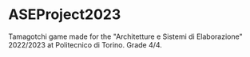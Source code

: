 # ASEProject2023

Tamagotchi game made for the "Architetture e Sistemi di Elaborazione" 2022/2023 at Politecnico di Torino. Grade 4/4.
